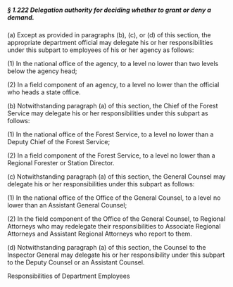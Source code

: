 ##### § 1.222 Delegation authority for deciding whether to grant or deny a demand. #####

(a) Except as provided in paragraphs (b), (c), or (d) of this section, the appropriate department official may delegate his or her responsibilities under this subpart to employees of his or her agency as follows:

(1) In the national office of the agency, to a level no lower than two levels below the agency head;

(2) In a field component of an agency, to a level no lower than the official who heads a state office.

(b) Notwithstanding paragraph (a) of this section, the Chief of the Forest Service may delegate his or her responsibilities under this subpart as follows:

(1) In the national office of the Forest Service, to a level no lower than a Deputy Chief of the Forest Service;

(2) In a field component of the Forest Service, to a level no lower than a Regional Forester or Station Director.

(c) Notwithstanding paragraph (a) of this section, the General Counsel may delegate his or her responsibilities under this subpart as follows:

(1) In the national office of the Office of the General Counsel, to a level no lower than an Assistant General Counsel;

(2) In the field component of the Office of the General Counsel, to Regional Attorneys who may redelegate their responsibilities to Associate Regional Attorneys and Assistant Regional Attorneys who report to them.

(d) Notwithstanding paragraph (a) of this section, the Counsel to the Inspector General may delegate his or her responsibility under this subpart to the Deputy Counsel or an Assistant Counsel.

Responsibilities of Department Employees